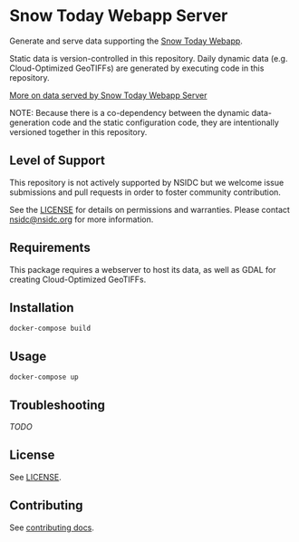 # Snow Today Webapp Server

Generate and serve data supporting the [Snow Today
Webapp](https://github.com/nsidc/snow-today-webapp).

Static data is version-controlled in this repository. Daily dynamic data (e.g.
Cloud-Optimized GeoTIFFs) are generated by executing code in this repository.

[More on data served by Snow Today Webapp Server](doc/data.md)

NOTE: Because there is a co-dependency between the dynamic data-generation code and the
static configuration code, they are intentionally versioned together in this repository.


## Level of Support

This repository is not actively supported by NSIDC but we welcome issue submissions and
pull requests in order to foster community contribution.

See the [LICENSE](LICENSE) for details on permissions and warranties. Please contact
nsidc@nsidc.org for more information.


## Requirements

This package requires a webserver to host its data, as well as GDAL for
creating Cloud-Optimized GeoTIFFs.


## Installation

```
docker-compose build
```


## Usage

```
docker-compose up
```


## Troubleshooting

*TODO*


## License

See [LICENSE](LICENSE).


## Contributing

See [contributing docs](doc/contributing.md).
